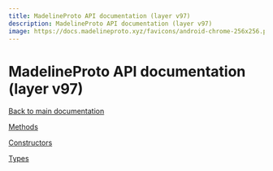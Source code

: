 ```yaml
---
title: MadelineProto API documentation (layer v97)
description: MadelineProto API documentation (layer v97)
image: https://docs.madelineproto.xyz/favicons/android-chrome-256x256.png
---
```

# MadelineProto API documentation (layer v97)  

[Back to main documentation](..)  


[Methods](methods/)

[Constructors](constructors/)

[Types](types/)